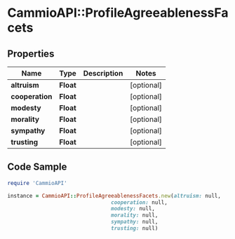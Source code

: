 # CammioAPI::ProfileAgreeablenessFacets

## Properties

Name | Type | Description | Notes
------------ | ------------- | ------------- | -------------
**altruism** | **Float** |  | [optional] 
**cooperation** | **Float** |  | [optional] 
**modesty** | **Float** |  | [optional] 
**morality** | **Float** |  | [optional] 
**sympathy** | **Float** |  | [optional] 
**trusting** | **Float** |  | [optional] 

## Code Sample

```ruby
require 'CammioAPI'

instance = CammioAPI::ProfileAgreeablenessFacets.new(altruism: null,
                                 cooperation: null,
                                 modesty: null,
                                 morality: null,
                                 sympathy: null,
                                 trusting: null)
```


